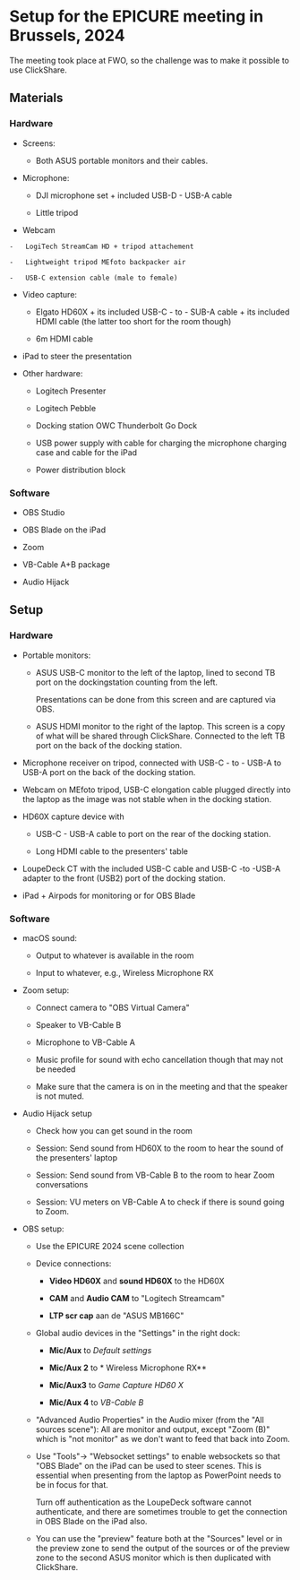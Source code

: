 # Setup for the EPICURE meeting in Brussels, 2024

The meeting took place at FWO, so the challenge was to make it possible to use
ClickShare.

## Materials

### Hardware

-   Screens:

    -   Both ASUS portable monitors and their cables.

-   Microphone:

    -   DJI microphone set + included USB-D - USB-A cable

    -   Little tripod

-    Webcam
  
    -   LogiTech StreamCam HD + tripod attachement

    -   Lightweight tripod MEfoto backpacker air

    -   USB-C extension cable (male to female)

-   Video capture:

    -   Elgato HD60X + its included USB-C - to - SUB-A cable + its included HDMI cable 
        (the latter too short for the room though)

    -   6m HDMI cable

-   iPad to steer the presentation

-   Other hardware:

    -   Logitech Presenter

    -   Logitech Pebble

    -   Docking station OWC Thunderbolt Go Dock

    -   USB power supply with cable for charging the microphone charging case and cable for the iPad

    -   Power distribution block


### Software

-   OBS Studio

-   OBS Blade on the iPad

-   Zoom

-   VB-Cable A+B package

-   Audio Hijack


## Setup

### Hardware

-   Portable monitors:
  
    -   ASUS USB-C monitor to the left of the laptop, lined to second TB port on 
        the dockingstation counting from the left.

        Presentations can be done from this screen and are captured via OBS.

    -   ASUS HDMI monitor to the right of the laptop. This screen is a copy of what will
        be shared through ClickShare. Connected to the left TB port on the back of the 
        docking station.

-   Microphone receiver on tripod, connected with USB-C - to - USB-A to USB-A port on
    the back of the docking station.

-   Webcam on MEfoto tripod, USB-C elongation cable plugged directly into the laptop
    as the image was not stable when in the docking station. 

-   HD60X capture device with 

    -   USB-C - USB-A cable to port on the rear of the docking station.

    -   Long HDMI cable to the presenters' table

-   LoupeDeck CT with the included USB-C cable and USB-C -to -USB-A adapter to the 
    front (USB2) port of the docking station.

-   iPad + Airpods for monitoring or for OBS Blade


### Software

-   macOS sound:

    -   Output to whatever is available in the room

    -   Input to whatever, e.g., Wireless Microphone RX

-   Zoom setup:

    -   Connect camera to "OBS Virtual Camera"

    -   Speaker to VB-Cable B

    -   Microphone to VB-Cable A

    -   Music profile for sound with echo cancellation though that may not be needed
  
    -   Make sure that the camera is on in the meeting and that the speaker is not 
        muted.

-   Audio Hijack setup

    -   Check how you can get sound in the room

    -   Session: Send sound from HD60X to the room to hear the sound of the 
        presenters' laptop

    -   Session: Send sound from VB-Cable B to the room to hear Zoom conversations

    -   Session: VU meters on VB-Cable A to check if there is sound going to Zoom.

-   OBS setup:

    -   Use the EPICURE 2024 scene collection

    -   Device connections:

        -   **Video HD60X** and **sound HD60X** to the HD60X

        -   **CAM** and **Audio CAM** to "Logitech Streamcam"

        -   **LTP scr cap** aan de "ASUS MB166C"
    
    -   Global audio devices in the "Settings" in the right dock:

        -   **Mic/Aux** to *Default settings*

        -   **Mic/Aux 2** to * Wireless Microphone RX**

        -   **Mic/Aux3** to *Game Capture HD60 X*

        -   **Mic/Aux 4** to *VB-Cable B*

    -   "Advanced Audio Properties" in the Audio mixer (from the "All sources scene"):
        All are monitor and output, except "Zoom (B)" which is "not monitor" as we don't want to
        feed that back into Zoom.

    -   Use "Tools"-> "Websocket settings" to enable websockets so that "OBS Blade" on the iPad can
        be used to steer scenes. This is essential when presenting from the laptop as PowerPoint needs
        to be in focus for that.

        Turn off authentication as the LoupeDeck software cannot authenticate, and there are 
        sometimes trouble to get the connection in OBS Blade on the iPad also.

    -   You can use the "preview" feature both at the "Sources" level or in the preview zone to send
        the output of the sources or of the preview zone to the second ASUS monitor which is then
        duplicated with ClickShare.

